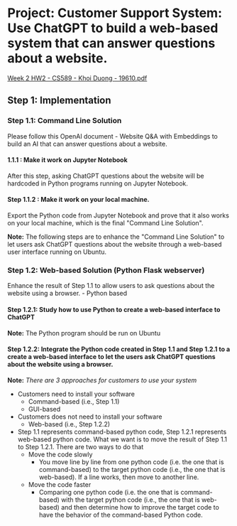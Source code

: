# Project: Customer Support System: Use ChatGPT to build a web-based system that can answer questions about a website.
[Week 2 HW2 - CS589 - Khoi Duong - 19610.pdf](https://github.com/MynameisKoi/CS589/blob/main/CusService_Nodejs/Week%202%20HW%202%20-%20CS589%20-%20Khoi%20Duong%20-%2019610.pdf)

## Step 1: Implementation
### Step 1.1: Command Line Solution
Please follow this OpenAI document - Website Q&A with Embeddings to build an AI that can answer questions about a website.
#### 1.1.1 : Make it work on Jupyter Notebook
After this step, asking ChatGPT questions about the website will be hardcoded in Python programs running on Jupyter Notebook.
#### Step 1.1.2 : Make it work on your local machine.
Export the Python code from Jupyter Notebook and prove that it also works on your local machine, which is the final "Command Line Solution".

**Note:**
The following steps are to enhance the "Command Line Solution" to let users ask ChatGPT questions about the website through a web-based user interface running on Ubuntu.
### Step 1.2: Web-based Solution (Python Flask webserver)
Enhance the result of Step 1.1 to allow users to ask questions about the website using a browser. - Python based
#### Step 1.2.1: Study how to use Python to create a web-based interface to ChatGPT
**Note:**
The Python program should be run on Ubuntu
#### Step 1.2.2: Integrate the Python code created in Step 1.1 and Step 1.2.1 to a create a web-based interface to let the users ask ChatGPT questions about the website using a browser.
**Note:**
*There are 3 approaches for customers to use your system*
- Customers need to install your software
    - Command-based (i.e., Step 1.1)
    - GUI-based
- Customers does not need to install your software
    - Web-based (i.e., Step 1.2.2)
- Step 1.1 represents command-based python code, Step 1.2.1 represents web-based python code. What we want is to move the result of Step 1.1 to Step 1.2.1. There are two ways to do that
    - Move the code slowly
      - You move line by line from one python code (i.e. the one that is command-based) to the target python code (i.e., the one that is web-based). If a line works, then move to another line.
    - Move the code faster
      - Comparing one python code (i.e. the one that is command-based) with the target python code (i.e., the one that is web-based) and then determine how to improve the target code to have the behavior of the command-based Python code.
